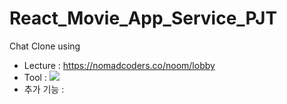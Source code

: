 # React_Movie_App_Service_PJT

Chat Clone using 
- Lecture : https://nomadcoders.co/noom/lobby
- Tool : <img src="https://img.shields.io/badge/vs Code-007ACC?style=plastic-square&logo=Visual Studio Code&logoColor=white"/>
- 추가 기능 : 
